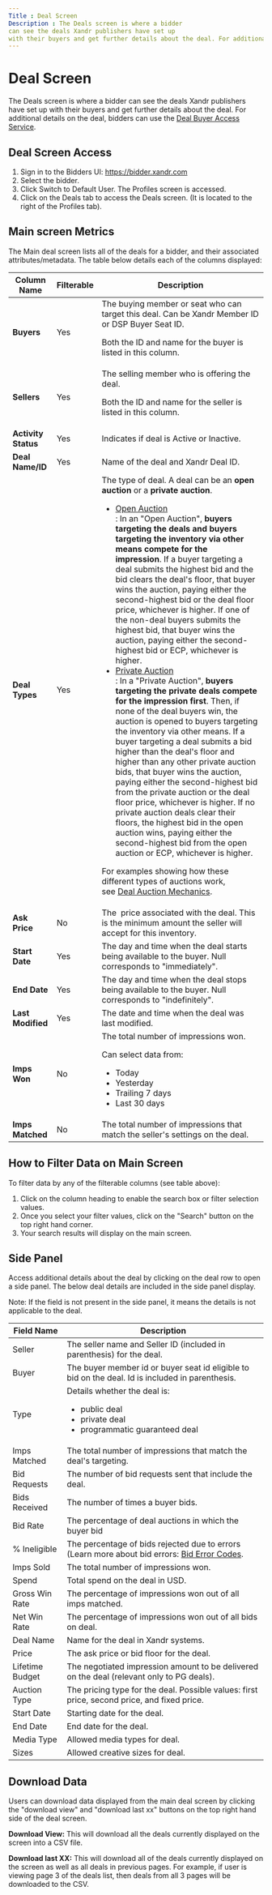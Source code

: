 ```yaml
---
Title : Deal Screen
Description : The Deals screen is where a bidder
can see the deals Xandr publishers have set up
with their buyers and get further details about the deal. For additional
---
```



# Deal Screen



The Deals screen is where a bidder
can see the deals Xandr publishers have set up
with their buyers and get further details about the deal. For additional
details on the deal, bidders can use the <a
href="https://docs.xandr.com/bundle/xandr-bidders/page/deal-buyer-access-service.html"
class="xref" target="_blank">Deal Buyer Access Service</a>.



## Deal Screen Access

1.  Sign in to the Bidders
    UI: <a href="https://bidder.xandr.com/" class="xref"
    target="_blank">https://bidder.xandr.com</a>
2.  Select the bidder.
3.  Click Switch to Default User.
    The Profiles screen is
    accessed.
4.  Click on the Deals tab to access
    the Deals screen. (It is
    located to the right of
    the Profiles tab).





## Main screen Metrics

The Main deal screen lists all of the deals for a bidder, and their
associated attributes/metadata. The table below details each of the
columns displayed:

<table class="table">
<thead class="thead">
<tr class="header row">
<th id="ID-00008b85__entry__1" class="entry colsep-1 rowsep-1">Column
Name</th>
<th id="ID-00008b85__entry__2"
class="entry colsep-1 rowsep-1">Filterable</th>
<th id="ID-00008b85__entry__3"
class="entry colsep-1 rowsep-1">Description</th>
</tr>
</thead>
<tbody class="tbody">
<tr class="odd row">
<td class="entry colsep-1 rowsep-1"
headers="ID-00008b85__entry__1"><strong>Buyers</strong></td>
<td class="entry colsep-1 rowsep-1"
headers="ID-00008b85__entry__2">Yes</td>
<td class="entry colsep-1 rowsep-1" headers="ID-00008b85__entry__3">The
buying member or seat who can target this deal. Can be <span
class="ph">Xandr Member ID or DSP Buyer Seat ID.
<p>Both the ID and name for the buyer is listed in this column.</p></td>
</tr>
<tr class="even row">
<td class="entry colsep-1 rowsep-1"
headers="ID-00008b85__entry__1"><strong>Sellers</strong></td>
<td class="entry colsep-1 rowsep-1"
headers="ID-00008b85__entry__2">Yes</td>
<td class="entry colsep-1 rowsep-1" headers="ID-00008b85__entry__3">The
selling member who is offering the deal. 
<p>Both the ID and name for the seller is listed in this
column.</p></td>
</tr>
<tr class="odd row">
<td class="entry colsep-1 rowsep-1"
headers="ID-00008b85__entry__1"><strong>Activity Status</strong></td>
<td class="entry colsep-1 rowsep-1"
headers="ID-00008b85__entry__2">Yes</td>
<td class="entry colsep-1 rowsep-1"
headers="ID-00008b85__entry__3">Indicates if deal is Active or
Inactive.</td>
</tr>
<tr class="even row">
<td class="entry colsep-1 rowsep-1"
headers="ID-00008b85__entry__1"><strong>Deal Name/ID</strong></td>
<td class="entry colsep-1 rowsep-1"
headers="ID-00008b85__entry__2">Yes</td>
<td class="entry colsep-1 rowsep-1" headers="ID-00008b85__entry__3">Name
of the deal and Xandr Deal ID.</td>
</tr>
<tr class="odd row">
<td class="entry colsep-1 rowsep-1"
headers="ID-00008b85__entry__1"><strong>Deal Types</strong></td>
<td class="entry colsep-1 rowsep-1"
headers="ID-00008b85__entry__2">Yes</td>
<td class="entry colsep-1 rowsep-1" headers="ID-00008b85__entry__3">The
type of deal. A deal can be an <strong>open auction</strong> or a
<strong>private auction</strong>.
<ul>
<li><u>Open Auction<br />
</u>: In an "Open Auction", <strong>buyers targeting the deals and
buyers targeting the inventory via other means compete for the
impression</strong>. If a buyer targeting a deal submits the highest bid
and the bid clears the deal's floor, that buyer wins the auction, paying
either the second-highest bid or the deal floor price, whichever is
higher. If one of the non-deal buyers submits the highest bid, that
buyer wins the auction, paying either the second-highest bid or ECP,
whichever is higher. </li>
<li><u>Private Auction<br />
</u>: In a "Private Auction", <strong>buyers targeting the private deals
compete for the impression first</strong>. Then, if none of the deal
buyers win, the auction is opened to buyers targeting the inventory via
other means. If a buyer targeting a deal submits a bid higher than the
deal's floor and higher than any other private auction bids, that buyer
wins the auction, paying either the second-highest bid from the private
auction or the deal floor price, whichever is higher. If no private
auction deals clear their floors, the highest bid in the open auction
wins, paying either the second-highest bid from the open auction or ECP,
whichever is higher.</li>
</ul>
<p>For examples showing how these different types of auctions work,
see <a
href="https://docs.xandr.com/bundle/xandr-bidders/page/deal-auction-mechanics.html"
class="xref" target="_blank">Deal Auction Mechanics</a>. </p></td>
</tr>
<tr class="even row">
<td class="entry colsep-1 rowsep-1"
headers="ID-00008b85__entry__1"><strong>Ask Price</strong></td>
<td class="entry colsep-1 rowsep-1"
headers="ID-00008b85__entry__2">No</td>
<td class="entry colsep-1 rowsep-1" headers="ID-00008b85__entry__3">The 
price associated with the deal. This is the minimum amount the seller
will accept for this inventory.</td>
</tr>
<tr class="odd row">
<td class="entry colsep-1 rowsep-1"
headers="ID-00008b85__entry__1"><strong>Start Date</strong></td>
<td class="entry colsep-1 rowsep-1"
headers="ID-00008b85__entry__2">Yes</td>
<td class="entry colsep-1 rowsep-1" headers="ID-00008b85__entry__3">The
day and time when the deal starts being available to the buyer. Null
corresponds to "immediately".</td>
</tr>
<tr class="even row">
<td class="entry colsep-1 rowsep-1"
headers="ID-00008b85__entry__1"><strong>End Date</strong></td>
<td class="entry colsep-1 rowsep-1"
headers="ID-00008b85__entry__2">Yes</td>
<td class="entry colsep-1 rowsep-1" headers="ID-00008b85__entry__3">The
day and time when the deal stops being available to the buyer. Null
corresponds to "indefinitely".</td>
</tr>
<tr class="odd row">
<td class="entry colsep-1 rowsep-1"
headers="ID-00008b85__entry__1"><strong>Last Modified</strong></td>
<td class="entry colsep-1 rowsep-1"
headers="ID-00008b85__entry__2">Yes</td>
<td class="entry colsep-1 rowsep-1" headers="ID-00008b85__entry__3">The
date and time when the deal was last modified.</td>
</tr>
<tr class="even row">
<td class="entry colsep-1 rowsep-1"
headers="ID-00008b85__entry__1"><strong>Imps Won</strong></td>
<td class="entry colsep-1 rowsep-1"
headers="ID-00008b85__entry__2">No</td>
<td class="entry colsep-1 rowsep-1" headers="ID-00008b85__entry__3">The
total number of impressions won.
<p>Can select data from: </p>
<ul>
<li>Today</li>
<li>Yesterday</li>
<li>Trailing 7 days</li>
<li>Last 30 days</li>
</ul></td>
</tr>
<tr class="odd row">
<td class="entry colsep-1 rowsep-1"
headers="ID-00008b85__entry__1"><strong>Imps Matched</strong></td>
<td class="entry colsep-1 rowsep-1"
headers="ID-00008b85__entry__2">No</td>
<td class="entry colsep-1 rowsep-1" headers="ID-00008b85__entry__3">The
total number of impressions that match the seller's settings on the
deal.</td>
</tr>
</tbody>
</table>





## How to Filter Data on Main Screen

To filter data by any of the filterable columns (see table above):

1.  Click on the column heading to enable the search box or filter
    selection values.
2.  Once you select your filter values, click on the "Search" button on
    the top right hand corner.
3.  Your search results will display on the main screen.





## Side Panel

Access additional details about the deal by clicking on the deal row to
open a side panel. The below deal details are included in the side panel
display.

<div id="ID-00008b85__note_w2l_ntk_qwb" 

Note: If the field is not present in
the side panel, it means the details is not applicable to the deal.



<table class="table">
<thead class="thead">
<tr class="header row">
<th id="ID-00008b85__entry__37" class="entry colsep-1 rowsep-1">Field
Name</th>
<th id="ID-00008b85__entry__38"
class="entry colsep-1 rowsep-1">Description</th>
</tr>
</thead>
<tbody class="tbody">
<tr class="odd row">
<td class="entry colsep-1 rowsep-1"
headers="ID-00008b85__entry__37">Seller</td>
<td class="entry colsep-1 rowsep-1" headers="ID-00008b85__entry__38">The
seller name and Seller ID (included in parenthesis) for the deal.</td>
</tr>
<tr class="even row">
<td class="entry colsep-1 rowsep-1"
headers="ID-00008b85__entry__37">Buyer</td>
<td class="entry colsep-1 rowsep-1" headers="ID-00008b85__entry__38">The
buyer member id or buyer seat id eligible to bid on the deal. Id is
included in parenthesis.</td>
</tr>
<tr class="odd row">
<td class="entry colsep-1 rowsep-1"
headers="ID-00008b85__entry__37">Type</td>
<td class="entry colsep-1 rowsep-1"
headers="ID-00008b85__entry__38">Details whether the deal is:
<ul>
<li>public deal</li>
<li>private deal</li>
<li>programmatic guaranteed deal</li>
</ul></td>
</tr>
<tr class="even row">
<td class="entry colsep-1 rowsep-1"
headers="ID-00008b85__entry__37">Imps Matched</td>
<td class="entry colsep-1 rowsep-1" headers="ID-00008b85__entry__38">The
total number of impressions that match the deal's targeting.</td>
</tr>
<tr class="odd row">
<td class="entry colsep-1 rowsep-1" headers="ID-00008b85__entry__37">Bid
Requests</td>
<td class="entry colsep-1 rowsep-1" headers="ID-00008b85__entry__38">The
number of bid requests sent that include the deal.</td>
</tr>
<tr class="even row">
<td class="entry colsep-1 rowsep-1"
headers="ID-00008b85__entry__37">Bids Received</td>
<td class="entry colsep-1 rowsep-1" headers="ID-00008b85__entry__38">The
number of times a buyer bids.</td>
</tr>
<tr class="odd row">
<td class="entry colsep-1 rowsep-1" headers="ID-00008b85__entry__37">Bid
Rate</td>
<td class="entry colsep-1 rowsep-1" headers="ID-00008b85__entry__38">The
percentage of deal auctions in which the buyer bid</td>
</tr>
<tr class="even row">
<td class="entry colsep-1 rowsep-1" headers="ID-00008b85__entry__37">%
Ineligible</td>
<td class="entry colsep-1 rowsep-1" headers="ID-00008b85__entry__38">The
percentage of bids rejected due to errors (Learn more about bid
errors: <a
href="https://docs.xandr.com/bundle/xandr-bidders/page/bid-error-codes.html"
class="xref" target="_blank">Bid Error Codes</a>.</td>
</tr>
<tr class="odd row">
<td class="entry colsep-1 rowsep-1"
headers="ID-00008b85__entry__37">Imps Sold</td>
<td class="entry colsep-1 rowsep-1" headers="ID-00008b85__entry__38">The
total number of impressions won.</td>
</tr>
<tr class="even row">
<td class="entry colsep-1 rowsep-1"
headers="ID-00008b85__entry__37">Spend</td>
<td class="entry colsep-1 rowsep-1"
headers="ID-00008b85__entry__38">Total spend on the deal in USD.</td>
</tr>
<tr class="odd row">
<td class="entry colsep-1 rowsep-1"
headers="ID-00008b85__entry__37">Gross Win Rate</td>
<td class="entry colsep-1 rowsep-1" headers="ID-00008b85__entry__38">The
percentage of impressions won out of all imps matched.</td>
</tr>
<tr class="even row">
<td class="entry colsep-1 rowsep-1" headers="ID-00008b85__entry__37">Net
Win Rate</td>
<td class="entry colsep-1 rowsep-1" headers="ID-00008b85__entry__38">The
percentage of impressions won out of all bids on deal.</td>
</tr>
<tr class="odd row">
<td class="entry colsep-1 rowsep-1"
headers="ID-00008b85__entry__37">Deal Name</td>
<td class="entry colsep-1 rowsep-1"
headers="ID-00008b85__entry__38">Name for the deal in <span
class="ph">Xandr systems.</td>
</tr>
<tr class="even row">
<td class="entry colsep-1 rowsep-1"
headers="ID-00008b85__entry__37">Price</td>
<td class="entry colsep-1 rowsep-1" headers="ID-00008b85__entry__38">The
ask price or bid floor for the deal.</td>
</tr>
<tr class="odd row">
<td class="entry colsep-1 rowsep-1"
headers="ID-00008b85__entry__37">Lifetime Budget</td>
<td class="entry colsep-1 rowsep-1" headers="ID-00008b85__entry__38">The
negotiated impression amount to be delivered on the deal (relevant only
to PG deals).</td>
</tr>
<tr class="even row">
<td class="entry colsep-1 rowsep-1"
headers="ID-00008b85__entry__37">Auction Type</td>
<td class="entry colsep-1 rowsep-1" headers="ID-00008b85__entry__38">The
pricing type for the deal. Possible values: first price, second price,
and fixed price.</td>
</tr>
<tr class="odd row">
<td class="entry colsep-1 rowsep-1"
headers="ID-00008b85__entry__37">Start Date</td>
<td class="entry colsep-1 rowsep-1"
headers="ID-00008b85__entry__38">Starting date for the deal.</td>
</tr>
<tr class="even row">
<td class="entry colsep-1 rowsep-1" headers="ID-00008b85__entry__37">End
Date</td>
<td class="entry colsep-1 rowsep-1" headers="ID-00008b85__entry__38">End
date for the deal.</td>
</tr>
<tr class="odd row">
<td class="entry colsep-1 rowsep-1"
headers="ID-00008b85__entry__37">Media Type</td>
<td class="entry colsep-1 rowsep-1"
headers="ID-00008b85__entry__38">Allowed media types for deal.</td>
</tr>
<tr class="even row">
<td class="entry colsep-1 rowsep-1"
headers="ID-00008b85__entry__37">Sizes</td>
<td class="entry colsep-1 rowsep-1"
headers="ID-00008b85__entry__38">Allowed creative sizes for deal.</td>
</tr>
</tbody>
</table>





## Download Data

Users can download data displayed from the main deal screen by clicking
the "download view" and "download last xx" buttons on the top right hand
side of the deal screen. 

**Download View:** This will download all the deals currently displayed
on the screen into a CSV file.

**Download last XX:** This will download all of the deals currently
displayed on the screen as well as all deals in previous pages. For
example, if user is viewing page 3 of the deals list, then deals from
all 3 pages will be downloaded to the CSV. 






